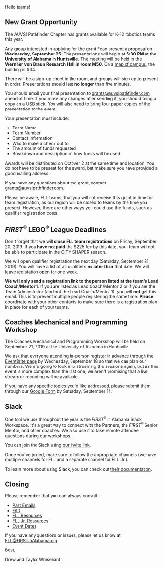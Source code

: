 Hello teams!

## New Grant Opportunity

The AUVSI Pathfinder Chapter has grants available for K-12 robotics teams this year. 

Any group interested in applying for the grant *can present a proposal on **Wednesday, September 25**. The presentations will begin at **5:30 PM** at the **University of Alabama in Huntsville**. The meeting will be held in the **Wernher von Braun Research Hall in room M50**. On a [map of campus](https://www.uah.edu/map), the building is \#34.

There will be a sign-up sheet in the room, and groups will sign up to present in order. Presentations should last **no longer** than five minutes. 

You should email your final presentation to grants@auvsipathfinder.com ahead of time. If you make any changes after sending it, you should bring a copy on a USB stick. You will also need to bring four paper copies of the presentation to the event.

Your presentation must include:
- Team Name
- Team Number
- Contact Information
- Who to make a check out to
- The amount of funds requested
- Breakdown and description of how funds will be used

Awards will be distributed on Octover 2 at the same time and location. You do not have to be present for the award, but make sure you have provided a good mailing address.

If you have any questions about the grant, contact grants@auvsipathfinder.com.

Please be aware, FLL teams, that you will not receive this grant in time for team registration, as our region will be closed to teams by the time you present. However, there are other ways you could use the funds, such as qualifier registration costs.


## *FIRST*<sup>&reg;</sup> LEGO<sup>&reg;</sup> League Deadlines

Don't forget that we will **close FLL team registrations** on Friday, September 20, 2019. If you **have not paid** the \$225 fee by this date, your team will not be able to participate in the CITY SHAPER season.

We will open qualifier registration the next day (Saturday, September 21, 2019). You will have a list of all qualifiers **no later than** that date. We will leave registation open for one week.

**We will only send a registration link to the person listed at the team's Lead Coach/Mentor 1**. If you are listed as Lead Coach/Mentor 2 or if you are the Team Adminstrator (and not the Lead Coach/Mentor 1), you will **not** get this email. This is to prevent multiple people registering the same time. **Please** coordinate with your other contacts to make sure there is a registration plan in place for each of your teams.


## Coaches Mechanical and Programming Workshop

The Coaches Mechanical and Programming Workshop will be held on September 21, 2019 at the University of Alabama in Huntsville.

We ask that everyone attending in-person register in advance through the [EventBrite page](https://www.eventbrite.com/e/alabama-coaches-technical-workshop-tickets-71315902785) by Wednesday, September 18 so that we can plan our numbers. We are going to look into streaming the sessions again, but as this event is more complex than the last one, we aren't promising that a live stream or recording will be available.

If you have any specific topics you'd like addressed, please submit them through our [Google Form](https://forms.gle/hdED8KZd3pJPE1Ly8) by Saturday, September 14.


## Slack

One tool we use throughout the year is the *FIRST*<sup>&reg;</sup> in Alabama Slack Workspace. It's a great way to connect with the Partners, the *FIRST*<sup>&reg;</sup> Senior Mentor, and other coaches. We also use it to take remote attendee questions during our workshops.

You can join the Slack using [our invite link](https://join.slack.com/t/firstinalabama/shared_invite/enQtNDYxMTEzMTcwOTk0LWQzYmFjM2Q5MGNjNjFlM2M5ZTY4ZGNmM2VmY2Y0OTUwNTRiMjRlYTUwYTI2YTdjNGM0ZWZlYjM3MGVmNDY4YmY).

Once you've joined, make sure to follow the appropriate channels (we have multiple channels for FLL and a separate channel for FLL Jr.). 

To learn more about using Slack, you can check out [their documentation](https://get.slack.help/hc/en-us/categories/360000049043).


## Closing

Please remember that you can always consult:
- [Past Emails](https://github.com/drewwhis/alabama-first-lego-league/tree/master/2019-2020/email-blasts)
- [FAQ](https://github.com/drewwhis/alabama-first-lego-league/wiki/Frequently-Asked-Questions)
- [FLL Resources](https://github.com/drewwhis/alabama-first-lego-league/tree/master/2019-2020/fll)
- [FLL Jr. Resources](https://github.com/drewwhis/alabama-first-lego-league/tree/master/2019-2020/flljr)
- [Event Dates](https://github.com/drewwhis/alabama-first-lego-league/blob/master/2019-2020/event-dates.md)

If you have any questions or issues, please let us know at FLL@FIRSTinAlabama.org.

Best,

Drew and Taylor Whisenant